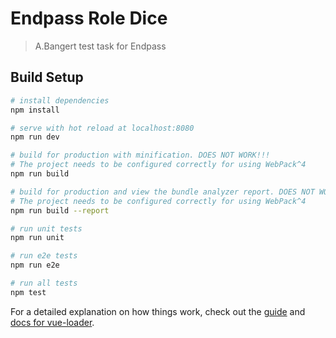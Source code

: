# Endpass Role Dice

> A.Bangert test task for Endpass

## Build Setup

``` bash
# install dependencies
npm install

# serve with hot reload at localhost:8080
npm run dev

# build for production with minification. DOES NOT WORK!!!
# The project needs to be configured correctly for using WebPack^4
npm run build

# build for production and view the bundle analyzer report. DOES NOT WORK!!!
# The project needs to be configured correctly for using WebPack^4
npm run build --report

# run unit tests
npm run unit

# run e2e tests
npm run e2e

# run all tests
npm test
```

For a detailed explanation on how things work, check out the [guide](http://vuejs-templates.github.io/webpack/) and [docs for vue-loader](http://vuejs.github.io/vue-loader).
